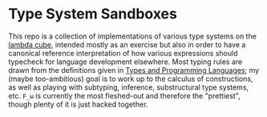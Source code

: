 # Type System Sandboxes

This repo is a collection of implementations of various type systems on
the [lambda cube](https://en.wikipedia.org/wiki/Lambda_cube), intended
mostly as an exercise but also in order to have a canonical reference
interpretation of how various expressions should typecheck for language
development elsewhere. Most typing rules are drawn from the definitions
given in [Types and Programming Languages](https://www.amazon.com/Types-Programming-Languages-MIT-Press/dp/0262162091/ref=sr_1_1?ie=UTF8&qid=1526259213&sr=8-1&keywords=types+and+programming+languages);
my (maybe too-ambitious) goal is to work up to the calculus of
constructions, as well as playing with subtyping, inference,
substructural type systems, etc. `F_ω` is currently the most
fleshed-out and therefore the "prettiest", though plenty of it is just
hacked together.
